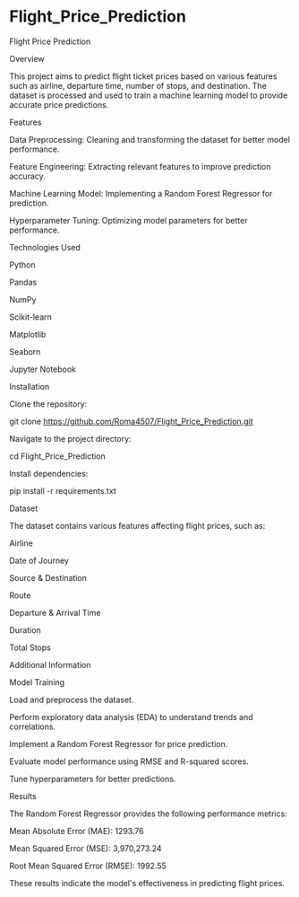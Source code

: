 # Flight_Price_Prediction
Flight Price Prediction

Overview

This project aims to predict flight ticket prices based on various features such as airline, departure time, number of stops, and destination. The dataset is processed and used to train a machine learning model to provide accurate price predictions.

Features

Data Preprocessing: Cleaning and transforming the dataset for better model performance.

Feature Engineering: Extracting relevant features to improve prediction accuracy.

Machine Learning Model: Implementing a Random Forest Regressor for prediction.

Hyperparameter Tuning: Optimizing model parameters for better performance.

Technologies Used

Python

Pandas

NumPy

Scikit-learn

Matplotlib

Seaborn

Jupyter Notebook

Installation

Clone the repository:

git clone https://github.com/Roma4507/Flight_Price_Prediction.git

Navigate to the project directory:

cd Flight_Price_Prediction

Install dependencies:

pip install -r requirements.txt

Dataset

The dataset contains various features affecting flight prices, such as:

Airline

Date of Journey

Source & Destination

Route

Departure & Arrival Time

Duration

Total Stops

Additional Information

Model Training

Load and preprocess the dataset.

Perform exploratory data analysis (EDA) to understand trends and correlations.

Implement a Random Forest Regressor for price prediction.

Evaluate model performance using RMSE and R-squared scores.

Tune hyperparameters for better predictions.

Results

The Random Forest Regressor provides the following performance metrics:

Mean Absolute Error (MAE): 1293.76

Mean Squared Error (MSE): 3,970,273.24

Root Mean Squared Error (RMSE): 1992.55

These results indicate the model's effectiveness in predicting flight prices.
